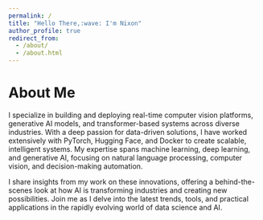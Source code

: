 ```yaml
---
permalink: /
title: "Hello There,:wave: I'm Nixon"
author_profile: true
redirect_from: 
  - /about/
  - /about.html
---
```

About Me
=========
I specialize in building and deploying real-time computer vision platforms, generative AI models, and transformer-based systems across diverse industries. With a deep passion for data-driven solutions, I have worked extensively with PyTorch, Hugging Face, and Docker to create scalable, intelligent systems. My expertise spans machine learning, deep learning, and generative AI, focusing on natural language processing, computer vision, and decision-making automation.

I share insights from my work on these innovations, offering a behind-the-scenes look at how AI is transforming industries and creating new possibilities. Join me as I delve into the latest trends, tools, and practical applications in the rapidly evolving world of data science and AI.